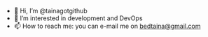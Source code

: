 - 👋 Hi, I’m @tainagotgithub
- 👀 I’m interested in development and DevOps 
- 📫 How to reach me: you can e-mail me on bedtaina@gmail.com

<!---
tainagotgithub/tainagotgithub is a ✨ special ✨ repository because its `README.md` (this file) appears on your GitHub profile.
You can click the Preview link to take a look at your changes.
--->
